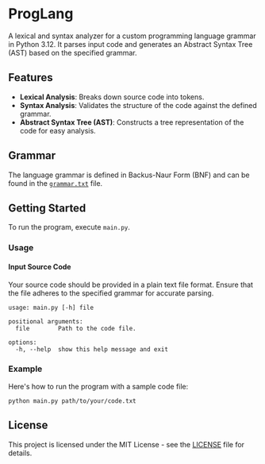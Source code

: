 # ProgLang

A lexical and syntax analyzer for a custom programming language grammar in Python 3.12. It parses input code and
generates an Abstract Syntax Tree (AST) based on the specified grammar.

## Features

- **Lexical Analysis**: Breaks down source code into tokens.
- **Syntax Analysis**: Validates the structure of the code against the defined grammar.
- **Abstract Syntax Tree (AST)**: Constructs a tree representation of the code for easy analysis.

## Grammar

The language grammar is defined in Backus-Naur Form (BNF) and can be found in the [`grammar.txt`](grammar.txt) file.

## Getting Started

To run the program, execute `main.py`.

### Usage

#### Input Source Code

Your source code should be provided in a plain text file format. Ensure that the file adheres to the specified grammar
for accurate parsing.

    usage: main.py [-h] file
    
    positional arguments:
      file        Path to the code file.
    
    options:
      -h, --help  show this help message and exit

### Example

Here's how to run the program with a sample code file:

```commandline
python main.py path/to/your/code.txt
```

## License

This project is licensed under the MIT License - see the [LICENSE](LICENSE) file for details.